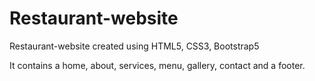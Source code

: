# Restaurant-website
Restaurant-website created using HTML5, CSS3, Bootstrap5

It contains a home, about, services, menu, gallery, contact and a footer. 
